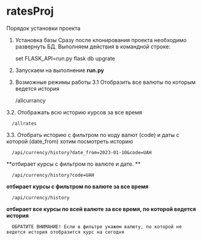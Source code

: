 # ratesProj

Порядок установки проекта 
1. Установка базы 
   Сразу после клонирования проекта необходимо развернуть БД. Выполняем действия в командной строке:
 
	set FLASK_API=run.py
	flask db upgrate

 2. Запускаем на выполнение **run.py**
 3. Возможные режимы работы
   3.1 Отобразить все валюты по которым ведется история 
   
      /allcurrancy
         
   3.2. Отображать всю историю курсов за все время
   
      /allrates
   
   3.3. Отобрать историю с фильтром по коду валют (code) и даты с которой (date_from) хотим посмотреть историю
   
      /api/currency/history?date_from=2023-01-10&code=UAH
      
**отбирает курсы с фильтром по валюте и дате. **
      
      /api/currency/history?code=UAH
      
      
**отбирает курсы с фильтром по валюте за все время**
      
      
      /api/currency/history
      
      
**отбирает все курсы по всей валюте за все время, по которой ведется история**
      
      ОБРАТИТЕ ВНИМАНИЕ! Если в фильтре укажем валюту, по которой не ведется история отобразится курс на сегодня
      
      
